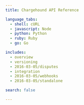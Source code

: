 ```yaml
---
title: Chargehound API Reference

language_tabs:
  - shell: cURL
  - javascript: Node
  - python: Python
  - ruby: Ruby
  - go: Go

includes:
  - overview
  - versioning
  - 2016-03-05/disputes
  - integration
  - 2016-03-05/webhooks
  - 2016-03-05/standalone

search: false

---
```

